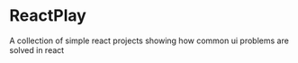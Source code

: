 # ReactPlay
A collection of simple react projects showing how common ui problems are solved in react
